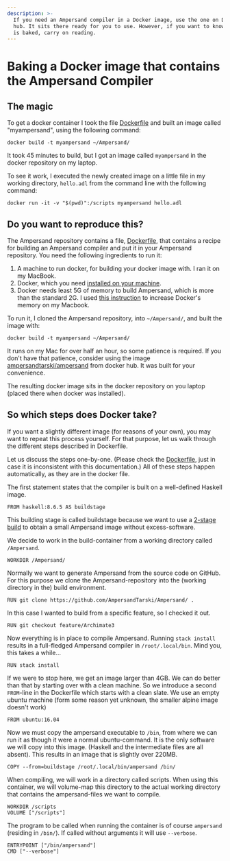 ```yaml
---
description: >-
  If you need an Ampersand compiler in a Docker image, use the one on Docker
  hub. It sits there ready for you to use. However, if you want to know how it
  is baked, carry on reading.
---
```


# Baking a Docker image that contains the Ampersand Compiler

## The magic

To get a docker container I took the file [Dockerfile](https://github.com/AmpersandTarski/Ampersand/blob/feature/dockerize/docker/Dockerfile) and built an image called "myampersand", using the following command:

```text
docker build -t myampersand ~/Ampersand/
```

It took 45 minutes to build, but I got an image called `myampersand` in the docker repository on my laptop.

To see it work, I executed the newly created image on a little file in my working directory, `hello.adl` from the command line with the following command:

```text
docker run -it -v "$(pwd)":/scripts myampersand hello.adl
```

## Do you want to reproduce this?

The Ampersand repository contains a file, [Dockerfile](https://github.com/AmpersandTarski/Ampersand/blob/development/Dockerfile), that contains a recipe for building an Ampersand compiler and put it in your Ampersand repository. You need the following ingredients to run it:

1. A machine to run docker, for building your docker image with. I ran it on my MacBook.
2. Docker, which you need [installed on your machine](https://docs.docker.com/install/).
3. Docker needs least 5G of memory to build Ampersand, which is more than the standard 2G. I used [this instruction](https://stackoverflow.com/questions/44533319/how-to-assign-more-memory-to-docker-container/44533437#44533437) to increase Docker's memory on my Macbook.

To run it, I cloned the Ampersand repository, into `~/Ampersand/`, and built the image with:

```text
docker build -t myampersand ~/Ampersand/
```

It runs on my Mac for over half an hour, so some patience is required. If you don't have that patience, consider using the image [ampersandtarski/ampersand](https://hub.docker.com/r/ampersandtarski/ampersand) from docker hub. It was built for your convenience.

The resulting docker image sits in the docker repository on you laptop \(placed there when docker was installed\).

## So which steps does Docker take?

If you want a slightly different image \(for reasons of your own\), you may want to repeat this process yourself. For that purpose, let us walk through the different steps described in Dockerfile.

Let us discuss the steps one-by-one. \(Please check the [Dockerfile](https://github.com/AmpersandTarski/Ampersand/blob/feature/dockerize/docker/Dockerfile), just in case it is inconsistent with this documentation.\) All of these steps happen automatically, as they are in the docker file.

The first statement states that the compiler is built on a well-defined Haskell image.

```text
FROM haskell:8.6.5 AS buildstage
```

This building stage is called buildstage because we want to use a [2-stage build](https://docs.docker.com/develop/develop-images/multistage-build/) to obtain a small Ampersand image without excess-software.

We decide to work in the build-container from a working directory called `/Ampersand`.

```text
WORKDIR /Ampersand/
```

Normally we want to generate Ampersand from the source code on GitHub. For this purpose we clone the Ampersand-repository into the \(working directory in the\) build environment.

```text
RUN git clone https://github.com/AmpersandTarski/Ampersand/ .
```

In this case I wanted to build from a specific feature, so I checked it out.

```text
RUN git checkout feature/Archimate3
```

Now everything is in place to compile Ampersand. Running `stack install` results in a full-fledged Ampersand compiler  in `/root/.local/bin`. Mind you, this takes a while...

```text
RUN stack install
```

If we were to stop here, we get an image larger than 4GB. We can do better than that by starting over with a clean machine. So we introduce a second `FROM`-line in the Dockerfile which starts with a clean slate. We use an empty ubuntu machine \(form some reason yet unknown, the smaller alpine image doesn't work\)

```text
FROM ubuntu:16.04
```

Now we must copy the ampersand executable to `/bin`, from where we can run it as though it were a normal ubuntu-command. It is the only software we will copy into this image. \(Haskell and the intermediate files are all absent\). This results in an image that is slightly over 220MB.

```text
COPY --from=buildstage /root/.local/bin/ampersand /bin/
```

When compiling, we  will work in a directory called scripts. When using this container, we will volume-map this directory to the actual working directory that contains the ampersand-files we want to compile.

```text
WORKDIR /scripts
VOLUME ["/scripts"]
```

The program to be called when running the container is of course `ampersand` \(residing in `/bin/`\). If called without arguments it will use `--verbose`.

```text
ENTRYPOINT ["/bin/ampersand"]
CMD ["--verbose"]
```

